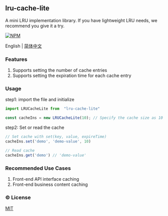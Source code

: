 ## lru-cache-lite

A mini LRU implementation library. If you have lightweight LRU needs, we recommend you give it a try.

[![NPM][npm-version-image]][npm-version-url]

[npm-version-image]: https://img.shields.io/npm/v/plk-api2ts.svg?style=flat-square
[npm-version-url]: https://www.npmjs.com/package/lru-cache-lite

English | [简体中文](./README.zh-CN.md)

### Features

1. Supports setting the number of cache entries
2. Supports setting the expiration time for each cache entry

### Usage

step1: import the file and initialize

```javascript
import LRUCacheLite from  "lru-cache-lite"

const cacheIns = new LRUCacheLite(10); // Specify the cache size as 10
```

step2: Set or read the cache

```javascript
// Set cache with set(key, value, expireTime)
cacheIns.set('demo', 'demo-value', 10)

// Read cache
cacheIns.get('demo') // 'demo-value'
```

### Recommended Use Cases

1. Front-end API interface caching
2. Front-end business content caching


### :copyright: License

[MIT](http://opensource.org/licenses/MIT)
